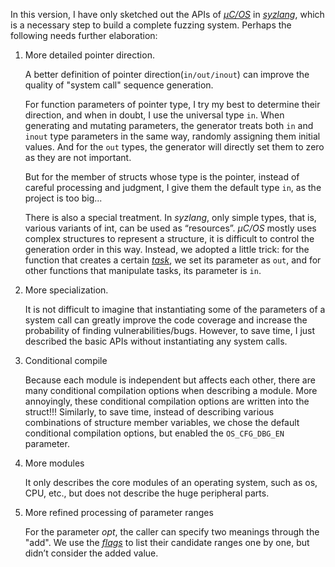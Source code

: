 In this version, I have only sketched out the APIs of [*μC/OS*](https://micrium.atlassian.net/wiki/home) in [*syzlang*](https://github.com/google/syzkaller/blob/master/docs/syscall_descriptions.md), which is a necessary step to build a complete fuzzing system. Perhaps the following needs further elaboration:

1. More detailed pointer direction.

   A better definition of pointer direction(`in/out/inout`) can improve the quality of "system call" sequence generation. 

   For function parameters of pointer type, I try my best to determine their direction, and when in doubt, I use the universal type `in`. When generating and mutating parameters, the generator treats both `in` and `inout` type parameters in the same way, randomly assigning them initial values. And for the `out` types, the generator will directly set them to zero as they are not important.

   But for the member of structs whose type is the pointer, instead of careful processing and judgment, I give them the default type `in`, as the project is too big...

   There is also a special treatment. In *syzlang*, only simple types, that is, various variants of int, can be used as “resources”. *μC/OS* mostly uses complex structures to represent a structure, it is difficult to control the generation order in this way. Instead, we adopted a little trick: for the function that creates a certain [*task*](https://micrium.atlassian.net/wiki/spaces/osiiidoc/pages/131329/About+Task+Management), we set its parameter as `out`, and for other functions that manipulate tasks, its parameter is `in`.

2. More specialization.

   It is not difficult to imagine that instantiating some of the parameters of a system call can greatly improve the code coverage and increase the probability of finding vulnerabilities/bugs. However, to save time, I just described the basic APIs without instantiating any system calls.

3. Conditional compile

   Because each module is independent but affects each other, there are many conditional compilation options when describing a module. More annoyingly, these conditional compilation options are written into the struct!!! Similarly, to save time, instead of describing various combinations of structure member variables, we chose the default conditional compilation options, but enabled the `OS_CFG_DBG_EN` parameter.
   
4. More modules

   It only describes the core modules of an operating system, such as os, CPU, etc., but does not describe the huge peripheral parts.

5. More refined processing of parameter ranges

   For the parameter *opt*, the caller can specify two meanings through the "add". We use the [*flags*](https://github.com/google/syzkaller/blob/master/docs/syscall_descriptions.md#flagsenums) to list their candidate ranges one by one, but didn’t consider the added value.